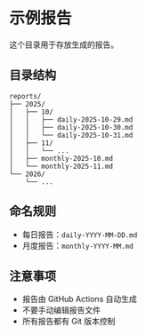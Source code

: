 # 示例报告

这个目录用于存放生成的报告。

## 目录结构

```
reports/
├── 2025/
│   ├── 10/
│   │   ├── daily-2025-10-29.md
│   │   ├── daily-2025-10-30.md
│   │   └── daily-2025-10-31.md
│   ├── 11/
│   │   └── ...
│   ├── monthly-2025-10.md
│   └── monthly-2025-11.md
└── 2026/
    └── ...
```

## 命名规则

- 每日报告：`daily-YYYY-MM-DD.md`
- 月度报告：`monthly-YYYY-MM.md`

## 注意事项

- 报告由 GitHub Actions 自动生成
- 不要手动编辑报告文件
- 所有报告都有 Git 版本控制
